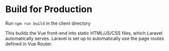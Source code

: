 # Build for Production

Run `npm run build` in the client directory

This builds the Vue front-end into static HTML/JS/CSS files, which Laravel automatically serves. Laravel is set up to automatically use the page routes defined in Vue Router.